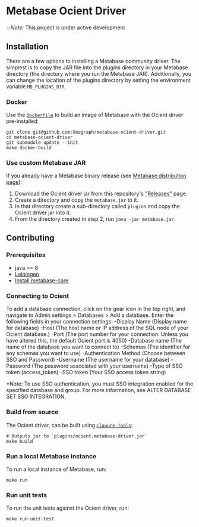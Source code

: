 # Metabase Ocient Driver

💥*Note:* This project is under active development

## Installation
There are a few options to installing a Metabase community driver. The simplest is to copy the JAR file into the plugins directory in your Metabase directory (the directory where you run the Metabase JAR). Additionally, you can change the location of the plugins directory by setting the environment variable `MB_PLUGINS_DIR`.

### Docker
Use the [`Dockerfile`](./Dockerfile) to build an image of Metabase with the Ocient driver pre-installed:
```shell
git clone git@github.com:Xeograph/metabase-ocient-driver.git
cd metabase-ocient-driver
git submodule update --init
make docker-build
```

### Use custom Metabase JAR
If you already have a Metabase binary release (see [Metabase distribution page](https://metabase.com/start/jar.html)):

1. Download the Ocient driver jar from this repository's ["Releases"](https://github.com/Xeograph/metabase-ocient-driver/releases) page.
2. Create a directory and copy the `metabase.jar` to it.
3. In that directory create a sub-directory called `plugins` and copy the Ocient driver jar into it.
4. From the directory created in step 2, run `java -jar metabase.jar`.

## Contributing

### Prerequisites

- java >= 8
- [Leiningen](https://leiningen.org/)
- [Install metabase-core](https://github.com/metabase/metabase/wiki/Writing-a-Driver:-Packaging-a-Driver-&-Metabase-Plugin-Basics#installing-metabase-core-locally)

### Connecting to Ocient
To add a database connection, click on the gear icon in the top right, and navigate to Admin settings > Databases > Add a database.
Enter the following fields in your connection settings: 
-Display Name	(Display name for database)
-Host	(The host name or IP address of the SQL node of your Ocient database.) 
-Port	(The port number for your connection. Unless you have altered this, the default Ocient port is 4050)
-Database name	(The name of the database you want to connect to)
-Schemas	(The identifier for any schemas you want to use)
-Authentication Method	(Choose between SSO and Password)
-Username	(The username for your database)
-Password	(The password associated with your username)
-Type of SSO token	(access_token)
-SSO token	(Your SSO access token string)

*Note: To use SSO authentication, you must SSO integration enabled for the specified database and group. For more information, see ALTER DATABASE SET SSO INTEGRATION. 



### Build from source

The Ocient driver, can be built using [`Clouure Tools`](https://clojure.org/releases/tools):

```shell
# Outputs jar to `plugins/ocient.metabase-driver.jar` 
make build
```

### Run a local Metabase instance
To run a local instance of Metabase, run:

```shell
make run
```

### Run unit tests
To run the unit tests against the Ocient driver, run:

```shell
make run-unit-test
```

